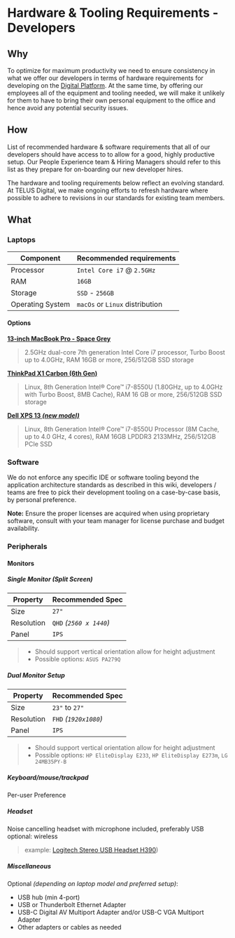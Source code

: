 # Hardware & Tooling Requirements - Developers

## Why

To optimize for maximum productivity we need to ensure consistency in what we offer our developers in terms of hardware requirements for developing on the [Digital Platform](digital-paltform.md). At the same time, by offering our employees all of the equipment and tooling needed, we will make it unlikely for them to have to bring their own personal equipment to the office and hence avoid any potential security issues.

## How

List of recommended hardware & software requirements that all of our developers should have access to to allow for a good, highly productive setup. Our People Experience team & Hiring Managers should refer to this list as they prepare for on-boarding our new developer hires.

The hardware and tooling requirements below reflect an evolving standard. At TELUS Digital, we make ongoing efforts to refresh hardware where possible to adhere to revisions in our standards for existing team members.

## What

### Laptops

| Component        | Recommended requirements            |
| ---------------- | -------------------------------     |
| Processor        | `Intel Core i7` @ `2.5GHz`          |
| RAM              | `16GB`                              |
| Storage          | `SSD` - `256GB`                     |
| Operating System | `macOs` or `Linux` distribution     |

#### Options

**[13‑inch MacBook Pro - Space Grey](https://www.apple.com/ca/shop/buy-mac/macbook-pro/13-inch-space-grey-2.3ghz-256gb#)**

> 2.5GHz dual-core 7th generation Intel Core i7 processor, Turbo Boost up to 4.0GHz, RAM 16GB or more, 256/512GB SSD storage

**[ThinkPad X1 Carbon (6th Gen)](https://www.lenovo.com/ca/en/laptops/thinkpad/thinkpad-x/ThinkPad-X1-Carbon-6th-Gen/p/22TP2TXX16G)**

> Linux, 8th Generation Intel® Core™ i7-8550U (1.80GHz, up to 4.0GHz with Turbo Boost, 8MB Cache), RAM 16 GB or more, 256/512GB SSD storage

**[Dell XPS 13 _(new model)_](https://www.dell.com/en-ca/shop/dell-laptops-netbooks-and-tablets/new-xps-13-laptop/spd/xps-13-9370-laptop?view=configurations&appliedRefinements=103)**

> Linux, 8th Generation Intel® Core™ i7-8550U Processor (8M Cache, up to 4.0 GHz, 4 cores), RAM 16GB LPDDR3 2133MHz, 256/512GB PCIe SSD

### Software

We do not enforce any specific IDE or software tooling beyond the application architecture standards as described in this wiki, developers / teams are free to pick their development tooling on a case-by-case basis, by personal preference.

**Note:** Ensure the proper licenses are acquired when using proprietary software, consult with your team manager for license purchase and budget availability.

### Peripherals

#### Monitors

##### Single Monitor _(Split Screen)_

| Property   | Recommended Spec            |
| ---------- | --------------------------- |
| Size       | `27"`                       |
| Resolution | `QHD` _(`2560 x 1440`)_     |
| Panel      | `IPS`                       |

> - Should support vertical orientation allow for height adjustment
> - Possible options: `ASUS PA279Q`

##### Dual Monitor Setup

| Property   | Recommended Spec          |
| ---------- | ------------------------- |
| Size       | `23"` to `27"`            |
| Resolution | `FHD` _(`1920x1080`)_     |
| Panel      | `IPS`                     |

> - Should support vertical orientation allow for height adjustment
> - Possible options: `HP EliteDisplay E233`, `HP EliteDisplay E273m`, `LG 24MB35PY-B`

##### Keyboard/mouse/trackpad

Per-user Preference

##### Headset

Noise cancelling headset with microphone included, preferably USB
optional: wireless

> example: [Logitech Stereo USB Headset H390](https://www.bestbuy.ca/en-ca/product/logitech-stereo-usb-headset-h390/10094104.aspx))

##### Miscellaneous

Optional _(depending on laptop model and preferred setup)_:

- USB hub (min 4-port)
- USB or Thunderbolt Ethernet Adapter
- USB-C Digital AV Multiport Adapter and/or USB-C VGA Multiport Adapter
- Other adapters or cables as needed
